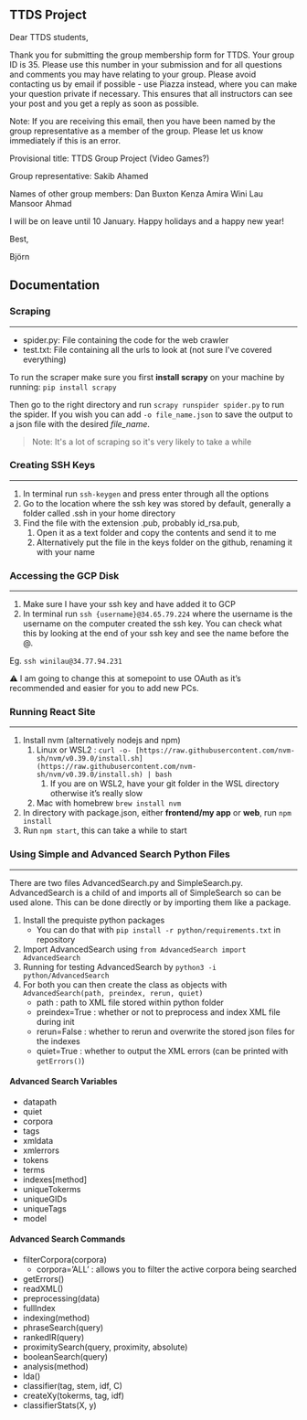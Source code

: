 ## TTDS Project
Dear TTDS students,

Thank you for submitting the group membership form for TTDS. Your group ID is 35. Please use this number in your submission and for all questions and comments you may have relating to your group. Please avoid contacting us by email if possible - use Piazza instead, where you can make your question private if necessary. This ensures that all instructors can see your post and you get a reply as soon as possible. 

Note: If you are receiving this email, then you have been named by the group representative as a member of the group. Please let us know immediately if this is an error.

Provisional title: TTDS Group Project (Video Games?)

Group representative: Sakib Ahamed

Names of other group members:
Dan Buxton
Kenza Amira
Wini Lau
Mansoor Ahmad

I will be on leave until 10 January. Happy holidays and a happy new year!

Best,

Björn

## Documentation
### Scraping

---

 - spider.py: File containing the code for the web crawler
 - test.txt: File containing all the urls to look at (not sure I've covered everything)

To run the scraper make sure you first **install scrapy** on your machine by running: `pip install scrapy`

Then go to the right directory and run `scrapy runspider spider.py` to run the spider. 
If you wish you can add `-o file_name.json` to save the output to a json file with the desired *file_name*.

> Note: It's a lot of scraping so it's very likely to take a while


### Creating SSH Keys

---

1. In terminal run `ssh-keygen` and press enter through all the options
2. Go to the location where the ssh key was stored by default, generally a folder called .ssh in your home directory
3. Find the file with the extension .pub, probably id_rsa.pub, 
    1. Open it as a text folder and copy the contents and send it to me
    2. Alternatively put the file in the keys folder on the github, renaming it with your name

### Accessing the GCP Disk

---

1. Make sure I have your ssh key and have added it to GCP
2. In terminal run `ssh {username}@34.65.79.224` where the username is the username on the computer created the ssh key. You can check what this by looking at the end of your ssh key and see the name before the @.

Eg. `ssh winilau@34.77.94.231`

<aside>
⚠️ I am going to change this at somepoint to use OAuth as it’s recommended and easier for you to add new PCs.

</aside>

### Running React Site

---

1. Install nvm (alternatively nodejs and npm)
    1. Linux or WSL2 :  `curl -o- [https://raw.githubusercontent.com/nvm-sh/nvm/v0.39.0/install.sh](https://raw.githubusercontent.com/nvm-sh/nvm/v0.39.0/install.sh) | bash`
        1. If you are on WSL2, have your git folder in the WSL directory otherwise it’s really slow
    2. Mac with homebrew `brew install nvm`
2. In directory with package.json, either **frontend/my app** or **web**, run `npm install`
3. Run `npm start`, this can take a while to start

### **Using Simple and Advanced Search Python Files**

---

There are two files AdvancedSearch.py and SimpleSearch.py. AdvancedSearch is a child of and imports all of SimpleSearch so can be used alone. This can be done directly or by importing them like a package.

1. Install the prequiste python packages
    - You can do that with `pip install -r python/requirements.txt` in repository
2. Import AdvancedSearch using `from AdvancedSearch import AdvancedSearch` 
3. Running for testing AdvancedSearch by `python3 -i python/AdvancedSearch` 
4. For both you can then create the class as objects with `AdvancedSearch(path, preindex, rerun, quiet)`
    - path : path to XML file stored within python folder
    - preindex=True : whether or not to preprocess and index XML file during init
    - rerun=False : whether to rerun and overwrite the stored json files for the indexes
    - quiet=True : whether to output the XML errors (can be printed with `getErrors()`)

#### Advanced Search Variables

- datapath
- quiet
- corpora
- tags
- xmldata
- xmlerrors
- tokens
- terms
- indexes[method]
- uniqueTokerms
- uniqueGIDs
- uniqueTags
- model

#### Advanced Search Commands

- filterCorpora(corpora)
    - corpora=’ALL’ : allows you to filter the active corpora being searched
- getErrors()
- readXML()
- preprocessing(data)
- fullIndex
- indexing(method)
- phraseSearch(query)
- rankedIR(query)
- proximitySearch(query, proximity, absolute)
- booleanSearch(query)
- analysis(method)
- lda()
- classifier(tag, stem, idf, C)
- createXy(tokerms, tag, idf)
- classifierStats(X, y)